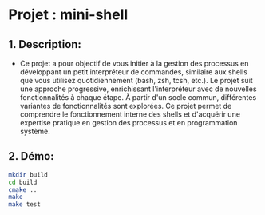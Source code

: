 # Projet : **mini-shell**

## 1. **Description:**

-   Ce projet a pour objectif de vous initier à la gestion des processus en développant un petit interpréteur de commandes, similaire aux shells que vous utilisez quotidiennement (bash, zsh, tcsh, etc.). Le projet suit une approche progressive, enrichissant l'interpréteur avec de nouvelles fonctionnalités à chaque étape. À partir d'un socle commun, différentes variantes de fonctionnalités sont explorées. Ce projet permet de comprendre le fonctionnement interne des shells et d'acquérir une expertise pratique en gestion des processus et en programmation système.

## 2. **Démo:**

```bash
mkdir build
cd build
cmake ..
make
make test
```
